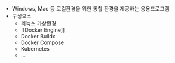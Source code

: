 - Windows, Mac 등 로컬환경을 위한 통합 환경을 제공하는 응용프로그램
- 구성요소
	- 리눅스 가상환경
	- [[Docker Engine]]
	- Docker Buildx
	- Docker Compose
	- Kubernetes
	- ...